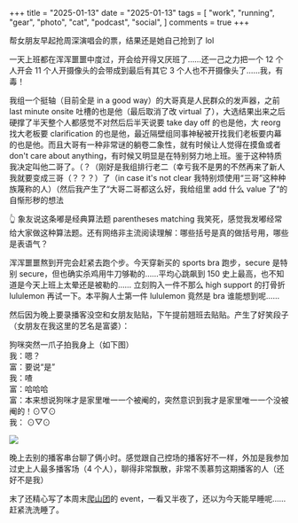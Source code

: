 +++
title = "2025-01-13"
date = "2025-01-13"
tags = [
    "work",
    "running",
    "gear",
    "photo",
    "cat",
    "podcast",
    "social",
]
comments = true
+++

帮女朋友早起抢周深演唱会的票，结果还是她自己抢到了 lol

一天上班都在浑浑噩噩中度过，开会给开得又厌班了……还一己之力把一个 12 个人开会 11 个人开摄像头的会带成到最后有其它 3 个人也不开摄像头了……我，有毒！

我组一个挺轴（目前全是 in a good way）的大哥真是人民群众的发声器，之前 last minute onsite 吐槽的也是他（最后取消了改 virtual 了），大选结果出来之后硬撑了半天整个人都感觉不对然后后半天说要 take day off 的也是他，大 reorg 找大老板要 clarification 的也是他，最近隔壁组同事神秘被开找我们老板要内幕的也是他。而且大哥有一种非常谜的躺卷二象性，就有时候让人觉得在摸鱼或者 don't care about anything，有时候又明显是在特别努力地上班。鉴于这种特质我决定叫他二哥了。（？（刚好是我组排行老二（幸亏我不是男的不然再来了新人我就要变成三哥（？？？）了（in case it's not clear 我特别烦使用“三哥”这种种族蔑称的人）（然后我产生了“大哥二哥都这么好，我给组里 add 什么 value 了“的自惭形秽的想法

👆 象友说这条嘟是经典算法题 parentheses matching 我笑死，感觉我发嘟经常给大家做这种算法题。还有网络非主流阅读理解：哪些括号是真的做括号用，哪些是表语气？

浑浑噩噩熬到开完会赶紧去跑个步。今天穿新买的 sports bra 跑步，secure 是特别 secure，但也确实杀鸡用牛刀够勒的……平均心跳飙到 150 史上最高，也不知道是今天上班上太晕还是被勒的…… 立刻购入一件不那么 high support 的打骨折 lululemon 再试一下。本平胸人士第一件 lululemon 竟然是 bra 谁能想到呢…… 

然后因为晚上要录播客没空和女朋友贴贴，下午提前翘班去贴贴。产生了好笑段子（女朋友在我这里的艺名是富婆）： 

狗咪突然一爪子拍我身上（如下图）\
我：嗯？\
富：要说“是”\
我：喳 \
富：哈哈哈 \
富：本来想说狗咪才是家里唯一一个被阉的，突然意识到我才是家里唯一一个没被阉的！⊙▽⊙ \
我： ⊙▽⊙ 

![](https://media.douchi.space/douchi/media_attachments/files/113/824/099/309/514/494/original/dff515f3d8570500.jpg)

晚上去别的播客串台聊了俩小时。感觉跟自己控场的播客好不一样，外加是我参加过史上人最多播客场（4 个人），聊得非常飘散，非常不羡慕剪这期播客的人（还好不是我）

末了还精心写了本周末[爬山团](https://blog.douchi.space/seattle-hiking-group/?utm_source=daily)的 event，一看又半夜了，还以为今天能早睡呢……赶紧洗洗睡了。